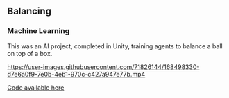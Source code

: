 ## Balancing
### Machine Learning

This was an AI project, completed in Unity, training agents to balance a ball on top of a box.

https://user-images.githubusercontent.com/71826144/168498330-d7e6a0f9-7e0b-4eb1-970c-c427a947e77b.mp4

[Code available here]()

